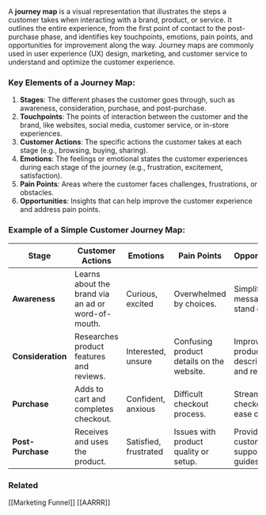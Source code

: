 A **journey map** is a visual representation that illustrates the steps a customer takes when interacting with a brand, product, or service. It outlines the entire experience, from the first point of contact to the post-purchase phase, and identifies key touchpoints, emotions, pain points, and opportunities for improvement along the way. Journey maps are commonly used in user experience (UX) design, marketing, and customer service to understand and optimize the customer experience.

### Key Elements of a Journey Map:
1. **Stages**: The different phases the customer goes through, such as awareness, consideration, purchase, and post-purchase.
2. **Touchpoints**: The points of interaction between the customer and the brand, like websites, social media, customer service, or in-store experiences.
3. **Customer Actions**: The specific actions the customer takes at each stage (e.g., browsing, buying, sharing).
4. **Emotions**: The feelings or emotional states the customer experiences during each stage of the journey (e.g., frustration, excitement, satisfaction).
5. **Pain Points**: Areas where the customer faces challenges, frustrations, or obstacles.
6. **Opportunities**: Insights that can help improve the customer experience and address pain points.

### Example of a Simple Customer Journey Map:

| **Stage**         | **Customer Actions**                        | **Emotions**         | **Pain Points**                      | **Opportunities**                             |
|-------------------|---------------------------------------------|----------------------|---------------------------------------|-----------------------------------------------|
| **Awareness**     | Learns about the brand via an ad or word-of-mouth. | Curious, excited     | Overwhelmed by choices.              | Simplify messaging to stand out.              |
| **Consideration** | Researches product features and reviews.     | Interested, unsure   | Confusing product details on the website. | Improve product descriptions and reviews.     |
| **Purchase**      | Adds to cart and completes checkout.         | Confident, anxious   | Difficult checkout process.          | Streamline checkout for ease of use.         |
| **Post-Purchase** | Receives and uses the product.               | Satisfied, frustrated | Issues with product quality or setup.  | Provide better customer support and guides.  |

### Related
[[Marketing Funnel]]
[[AARRR]]